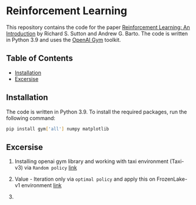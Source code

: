 # Reinforcement Learning 

This repository contains the code for the paper [Reinforcement Learning: An Introduction](http://incompleteideas.net/book/the-book-2nd.html) by Richard S. Sutton and Andrew G. Barto. The code is written in Python 3.9 and uses the [OpenAI Gym](https://gym.openai.com/) toolkit.

## Table of Contents

- [Installation](#installation)
- [Excersise](#excersise)


## Installation

The code is written in Python 3.9. To install the required packages, run the following command:

```bash
pip install gym['all'] numpy matplotlib
```

## Excersise 

1) Installing openai gym library and working with taxi environment (Taxi-v3) via  `Random policy` [link](https://github.com/Sanjaypranav/Reinforcement-learning/blob/main/ex1.py) 

2) Value - Iteration only via `optimal policy` and apply this on FrozenLake-v1 environment [link](https://github.com/Sanjaypranav/Reinforcement-learning/blob/main/ex2.py)

3) 
